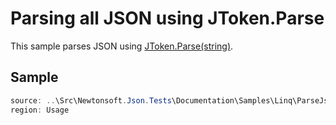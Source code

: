 ﻿# Parsing all JSON using JToken.Parse

This sample parses JSON using [JToken.Parse(string)](/api/newtonsoft/json/linq/jtoken/#method-parse).

## Sample

```csharp Usage
source: ..\Src\Newtonsoft.Json.Tests\Documentation\Samples\Linq\ParseJsonAny.cs
region: Usage
```
